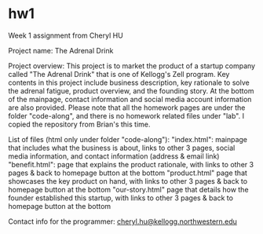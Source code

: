 # hw1
Week 1 assignment from Cheryl HU

Project name: The Adrenal Drink

Project overview: This project is to market the product of a startup company called "The Adrenal Drink" that is one of Kellogg's Zell program. Key contents in this project include business description, key rationale to solve the adrenal fatigue, product overview, and the founding story. At the bottom of the mainpage, contact information and social media account information are also provided. Please note that all the homework pages are under the folder "code-along", and there is no homework related files under "lab". I copied the repository from Brian's this time.

List of files (html only under folder "code-along"): 
"index.html": mainpage that includes what the business is about, links to other 3 pages, social media information, and contact information (address & email link)
"benefit.html": page that explains the product rationale, with links to other 3 pages & back to homepage button at the bottom
"product.html" page that showcases the key product on hand, with links to other 3 pages & back to homepage button at the bottom
"our-story.html" page that details how the founder established this startup, with links to other 3 pages & back to homepage button at the bottom

Contact info for the programmer: cheryl.hu@kellogg.northwestern.edu
